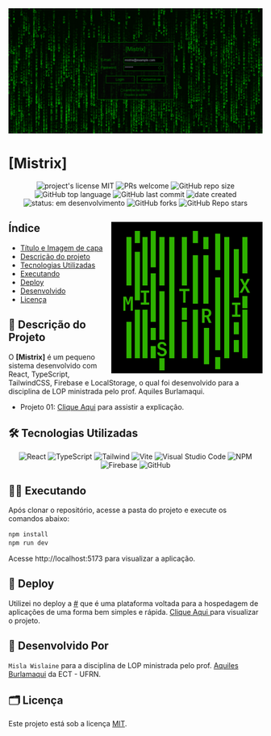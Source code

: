 <img src="./src/assets/img/mistrix.png" alt="[Mistrix]">

# [Mistrix]

<div align="center" >
    
<img alt="project's license MIT" src="https://img.shields.io/github/license/wwwmisla/mistrix-project?style=plastic&color=339933">
<img src="https://img.shields.io/static/v1?label=PRs&message=welcome&color=339933&style=plastic&logo=" alt="PRs welcome" />
<img alt="GitHub repo size" src="https://img.shields.io/github/repo-size/wwwmisla/mistrix-project?color=181717&logo=github&style=plastic&logoColor=181717">
<img alt="GitHub top language" src="https://img.shields.io/github/languages/top/wwwmisla/mistrix-project?color=%23F7DF1E&logo=javascript&style=plastic">
<img alt="GitHub last commit" src="https://img.shields.io/github/last-commit/wwwmisla/mistrix-project?color=F05032&logo=git&logoColor&style=plastic">
<img alt="date created" src="https://badges.pufler.dev/created/wwwmisla/mistrix-project?style=plastic&color=339933">
<img src="https://img.shields.io/static/v1?label=✔ status&message=Em+desenvolvimento&color=393&style=plastic&logo=" alt="status: em desenvolvimento"/>
<img alt="GitHub forks" src="https://img.shields.io/github/forks/wwwmisla/mistrix-project?style=social">
<img alt="GitHub Repo stars" src="https://img.shields.io/github/stars/wwwmisla/mistrix-project?style=social">

</div>

<div style="display: inline_block">

<img src="./src/assets/img/favicon-b.png" width="300px" align="right"/>

## Índice

- [Título e Imagem de capa](#mistrix-project)
- [Descrição do projeto](#-descrição-do-projeto)
- [Tecnologias Utilizadas](#-tecnologias-utilizadas)
- [Executando](#-executando)
- [Deploy](#-deploy)
- [Desenvolvido](#-desenvolvido-por)
- [Licença](#%EF%B8%8F-licença)

</div>

## 📄 Descrição do Projeto

O <strong>[Mistrix]</strong> é um pequeno sistema desenvolvido com React, TypeScript, TailwindCSS, Firebase e LocalStorage, o qual foi desenvolvido para a disciplina de LOP ministrada pelo prof. Aquiles Burlamaqui.

- Projeto 01: [Clique Aqui]() para assistir a explicação.

## 🛠 Tecnologias Utilizadas

<div align="center">
    <img alt="React" src="https://img.shields.io/badge/react-%23121011.svg?style=for-the-badge&logo=react&logoColor=white">
    <img alt="TypeScript" src="https://img.shields.io/badge/typescript-%23121011.svg?style=for-the-badge&logo=typescript&logoColor=white">
    <img alt="Tailwind" src="https://img.shields.io/badge/tailwindcss-%23121011.svg?style=for-the-badge&logo=tailwind-css&logoColor=white">
    <img alt="Vite" src="https://img.shields.io/badge/vite-%23121011.svg?style=for-the-badge&logo=vite&logoColor=white">
    <img alt="Visual Studio Code" src="https://img.shields.io/badge/Visual%20Studio%20Code-010101.svg?style=for-the-badge&logo=visual-studio-code&logoColor=white">
    <img alt="NPM" src="https://img.shields.io/badge/NPM-%23121011.svg?style=for-the-badge&logo=npm&logoColor=white">
    <!-- <img alt="NodeJS" src="https://img.shields.io/badge/node.js-6DA55F?style=for-the-badge&logo=node.js&logoColor=white"> -->
    <img alt="Firebase" src="https://img.shields.io/badge/firebase-%23121011.svg?style=for-the-badge&logo=firebase&logoColor=white">
    <img alt="GitHub" src="https://img.shields.io/badge/github-%23121011.svg?style=for-the-badge&logo=github&logoColor=white">
</div>

## 👩‍💻 Executando 

Após clonar o repositório, acesse a pasta do projeto e execute os comandos abaixo:

```sh
npm install 
npm run dev
```

Acesse http://localhost:5173 para visualizar a aplicação.

## 🚀 Deploy

Utilizei no deploy a [#](https://#.com/) que é uma plataforma voltada para a hospedagem de aplicações de uma forma bem simples e rápida. <a href= "#" target="_blank"> Clique Aqui </a> para visualizar o projeto.

## 🚧 Desenvolvido Por 
`Misla Wislaine` para a disciplina de LOP ministrada pelo prof. [Aquiles Burlamaqui](https://github.com/AquilesBurlamaqui) da ECT - UFRN.

## 🗂️ Licença

Este projeto está sob a licença [MIT](LICENSE).
